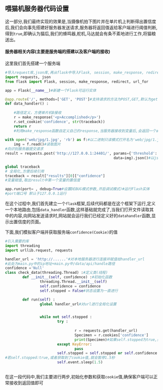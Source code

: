 ## 喂猫机服务器代码设置

这一部分,我们最终实现的效果是,当摄像机拍下图片并在单片机上判断得出置信度后,我们会向事先搭建好服务器发送请求,服务器将返回值返给客户端进行阈值判断,得到`true`,即确认为猫后,我们的蜂鸣器,舵机,马达就会有条不紊地进行工作,将猫粮送出。



#### 服务器相关内容(主要是服务端的搭建以及客户端的接收)

这里我们首先搭建一个服务端

```python
#导入request库,json库,再从flask中导入Flask, session, make_response, redirect, url_for(路由指向函数)
import requests, json
from flask import Flask, session, make_response, redirect, url_for

app = Flask(__name__)#新建一个Flask可运行实体

@app.route('/', methods=['GET', 'POST']#支持请求的方法为POST,GET,默认为get) #定义一个本地路由
def data_handler() :
   
    #路径定义，方便单片机B接收
    r = make_response('<p>Accomplished</p>')
    r.set_cookie('confidence', str(traceback))
    return r
    #利用make_response函数自定义自己的response,当服务器接收到变量后,会返回一个accomplished的页面,名称为confidence,内容是字符串形式的traceback
           
with open('web/jpg/1.jpg', 'rb') as f:#以二进制只读模式打开名为'web/jpg/1.jpg'的文件
    img = f.read()#读取图片
#向识别服务器提交请求
result = requests.post('http://127.0.0.1:24401/', params={'threshold': 0.1},
                                                  data=img).json()#以json字典格式向网站发送请求,传递参数

global traceback
# 全局化,方便后续引用
traceback = result["results"][0]["confidence"]
#变量赋值,取出result中第一个变量的置信度           

app.run(port= , debug=True#设置DEBUG模式参数,开启调试模式)#运行Flash实体
#port端口号 默认于127.0.0.1运行
```

在这个过程中,我们首先建立一个`flask`框架,后续代码都是在这个框架下运行,定义一个本地路由,包括`data_handler`函数,这样基础就完成了,当我们打开文件读取其中的内容,向网站发送请求时,网站就会运行我们已经定义好的`datahandler`函数,显示出置信度的页面。



下面,我们模拟客户端并获取服务端`confidence(Cookie)`的值

```python
#引入需要的库
import threading
import urllib.request, requests

handler_url = 'http://......'#对本地服务器进行连接并赋值给handler_url
#此处为main.py中的ip地址+main.py中/data/api/handle路径
confidence ='Null'
class check_data(threading.Thread) :#定义类(线程)
        def __init__(self, confidence) :#初始化函数
                threading.Thread.__init__(self)
                self.confidence = confidence
                self.stopped = False#状态设置为一直进行

        def run(self) :
                global handler_url#对url进行全局化设置


                while not self.stopped :
                        try :
                       
                                r = requests.get(handler_url)
                                Specimen = r.cookies['confidence']
                                print(Specimen)#如果self.stopped为true,则向网站发送请求,并打印出cookie值
                        except KeyError:
                                pass
                        self.stopped = self.stopped or self.confidence == Specimen 
#若self.stopped:true,或者获取到了cookie值,就会暂停1.5秒
                        self.event.sleep(1.5)
             
```

在这一段代码中,我们主要进行两步,初始化参数和获取`cookie`值,确保客户端可以正常接收到返回值即可
